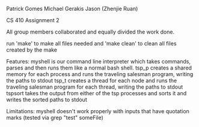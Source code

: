 Patrick Gomes
Michael Gerakis
Jason (Zhenjie Ruan)

CS 410 Assignment 2

All group members collaborated and equally divided the work done. 

run 'make' to make all files needed and 'make clean' to clean all files created by the make

Features:
myshell is our command line interpreter which takes commands, parses and then runs them like a normal bash shell. 
tsp_p creates a shared memory for each process and runs the traveling salesman program, writing the paths to stdout
tsp_t creates a thread for each node and runs the traveling salesman program for each thread, writing the paths to stdout
tspsort takes the output from either of the tsp processes and sorts it and writes the sorted paths to stdout

Limitations:
myshell doesn't work properly with inputs that have quotation marks (tested via grep "test" someFile)
